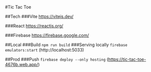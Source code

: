 #Tic Tac Toe

##Tech
###Vite
https://vitejs.dev/

###React
https://reactjs.org/

###Firebase
https://firebase.google.com/

##Local
###Build
`npm run build`
###Serving locally
``firebase emulators:start`` (http://localhost:5033)

##Prod
###Push
`firebase deploy --only hosting` (https://tic-tac-toe-4676b.web.app/)
